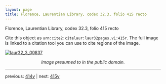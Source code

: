 ```yaml
---
layout: page
title: Florence, Laurentian Library, codex 32.3, folio 415 recto
---
```


Florence, Laurentian Library, codex 32.3, folio 415 recto

Cite this object as `urn:cite2:citelaur:laur32pages.v1:415r`.  The full image is linked to a citation tool you can use to cite regions of the image.

[![laur32_3_00837](http://www.homermultitext.org/iipsrv?IIIF=/project/homer/pyramidal/deepzoom/citelaur/laur32imgs/v1/laur32_3_00837.tif/full/800,/0/default.jpg)](http://www.homermultitext.org/ict2/?urn=urn:cite2:citelaur:laur32imgs.v1:laur32_3_00837) 

<p style="text-align: center; font-style: italic;">Image presumed to in the public domain.</p>

---

previous: [414v](../414v/) | next: [415v](../415v/)